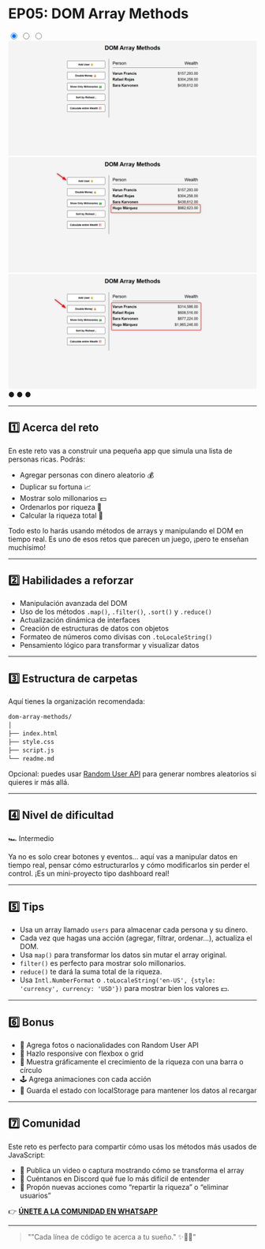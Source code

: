 # EP05: DOM Array Methods

<link rel="stylesheet" href="/css/style.css">

<div class="carousel-container">

  <input type="radio" name="carousel" id="slide1" checked>
  <input type="radio" name="carousel" id="slide2">
  <input type="radio" name="carousel" id="slide3">

  <div class="carousel-slide">
    <img src="../img/project5-01.png" alt="Imagen 1">
    <img src="../img/project5-02.png" alt="Imagen 2">
    <img src="../img/project5-03.png" alt="Imagen 3">
  </div>

  <div class="carousel-nav">
    <label for="slide1">●</label>
    <label for="slide2">●</label>
    <label for="slide3">●</label>
  </div>
</div>

---

## 1️⃣ Acerca del reto

En este reto vas a construir una pequeña app que simula una lista de personas ricas. Podrás:

- Agregar personas con dinero aleatorio 💰
- Duplicar su fortuna 📈
- Mostrar solo millonarios 💵
- Ordenarlos por riqueza 🥇
- Calcular la riqueza total 🧮

Todo esto lo harás usando métodos de arrays y manipulando el DOM en tiempo real. Es uno de esos retos que parecen un juego, ¡pero te enseñan muchísimo!

---

## 2️⃣ Habilidades a reforzar

- Manipulación avanzada del DOM
- Uso de los métodos `.map()`, `.filter()`, `.sort()` y `.reduce()`
- Actualización dinámica de interfaces
- Creación de estructuras de datos con objetos
- Formateo de números como divisas con `.toLocaleString()`
- Pensamiento lógico para transformar y visualizar datos

---

## 3️⃣ Estructura de carpetas

Aquí tienes la organización recomendada:

```md
dom-array-methods/
│
├── index.html
├── style.css
├── script.js
└── readme.md
```

Opcional: puedes usar [Random User API](https://randomuser.me/) para generar nombres aleatorios si quieres ir más allá.

---

## 4️⃣ Nivel de dificultad

🏎️ Intermedio

Ya no es solo crear botones y eventos… aquí vas a manipular datos en tiempo real, pensar cómo estructurarlos y cómo modificarlos sin perder el control. ¡Es un mini-proyecto tipo dashboard real!

---

## 5️⃣ Tips

- Usa un array llamado `users` para almacenar cada persona y su dinero.
- Cada vez que hagas una acción (agregar, filtrar, ordenar...), actualiza el DOM.
- Usa `map()` para transformar los datos sin mutar el array original.
- `filter()` es perfecto para mostrar solo millonarios.
- `reduce()` te dará la suma total de la riqueza.
- Usa `Intl.NumberFormat` o `.toLocaleString('en-US', {style: 'currency', currency: 'USD'})` para mostrar bien los valores 💵.

---

## 6️⃣ Bonus

- 🧓 Agrega fotos o nacionalidades con Random User API
- 📱 Hazlo responsive con flexbox o grid
- 🎨 Muestra gráficamente el crecimiento de la riqueza con una barra o círculo
- 🕹️ Agrega animaciones con cada acción
- 💾 Guarda el estado con localStorage para mantener los datos al recargar

---

## 7️⃣ Comunidad

Este reto es perfecto para compartir cómo usas los métodos más usados de JavaScript:

- 📸 Publica un video o captura mostrando cómo se transforma el array
- 🤯 Cuéntanos en Discord qué fue lo más difícil de entender
- 🔄 Propón nuevas acciones como “repartir la riqueza” o “eliminar usuarios”

👉 **[ÚNETE A LA COMUNIDAD EN WHATSAPP](https://chat.whatsapp.com/CldsuiaJ52t3NvDg47zaWP)**

---

> ""Cada línea de código te acerca a tu sueño." ✨👨‍💻"